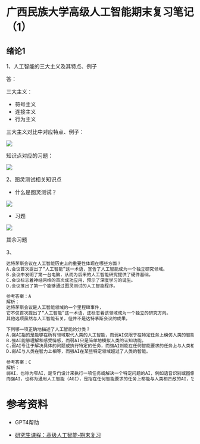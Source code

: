 # 广西民族大学高级人工智能期末复习笔记（1）

## 绪论1

1、人工智能的三大主义及其特点、例子

答：

三大主义：

- 符号主义
- 连接主义
- 行为主义

三大主义对比中对应特点、例子：

![](https://cdn.sa.net/2023/12/16/AsmtVZI9YDqygOJ.webp)

知识点对应的习题：

![](https://cdn.sa.net/2023/12/16/qPMXTUdF6jhZuWe.webp)

2、图灵测试相关知识点

- 什么是图灵测试？

![](https://cdn.sa.net/2023/12/16/RUvYK1nVDjCEuBx.webp)

- 习题

![](https://cdn.sa.net/2023/12/16/5omcfWid8jDy4IV.webp)

其余习题

3、

```bash
达特茅斯会议在人工智能历史上的重要性体现在哪些方面？
A.会议首次提出了“人工智能”这一术语，宣告了人工智能成为一个独立研究领域。
B.会议中发明了第一台电脑，从而为后来的人工智能研究提供了硬件基础。
C.会议标志着神经网络的首次成功应用，预示了深度学习的诞生。
D.会议推出了第一个能够通过图灵测试的人工智能程序。

参考答案：A
解析：
达特茅斯会议是人工智能领域的一个里程碑事件，
它不仅首次提出了“人工智能”这一术语，还标志着该领域成为一个独立的研究方向。
其他选项虽然与人工智能有关，但并不是达特茅斯会议的成果。
```

```bash
下列哪一项正确地描述了人工智能的分类？
A.强AI指的是能够在所有领域取代人类的人工智能，而弱AI仅限于在特定任务上模仿人类的智能行为。
B.强AI能够理解和感受情感，而弱AI只是简单地模拟人类的认知功能。
C.弱AI专注于解决具体的问题或执行特定的任务，而强AI则能在任何智能要求的任务上与人类相匹敌。
D.弱AI与人类在智力上相等，而强AI在某些特定领域超过了人类的智能。

参考答案：C
解析：
弱AI，也称为窄AI，是专门设计来执行一项任务或解决一个特定问题的AI，例如语音识别或图像识别系统。
而强AI，也称为通用人工智能（AGI），是指在任何智能要求的任务上都能与人类相匹敌的AI，它能够理解和学习任何人类可以做的智力任务。
```


# 参考资料

- GPT4帮助

- [研究生课程：高级人工智能-期末复习](https://zhangzhao219.github.io/2022/12/11/advanced-ai-final/)
